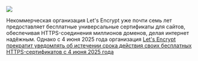 <!--2025-02-06 13:05:48-->
<div class="yb">
  <div class="rss smaller1 habr"><img src="https://habrastorage.org/webt/7m/no/j0/7mnoj0qbwotuzm-uo1nfp9yyfbk.jpeg" /><p>Некоммерческая организация Let's Encrypt уже почти семь лет предоставляет бесплатные универсальные сертификаты для сайтов, обеспечивая HTTPS-соединения миллионов доменов, делая интернет надёжным. Однако с 4 июня 2025 года организация <a... <br><a class="light" href="https://habr.com/ru/news/880102/?utm_source=habrahabr&utm_medium=rss&utm_campaign=880102">Let's Encrypt прекратит уведомлять об истечении срока действия своих бесплатных HTTPS-сертификатов с 4 июня 2025 года</a></div>
</div>

